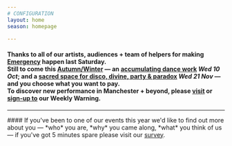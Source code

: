 ```yaml
---
# CONFIGURATION
layout: home
season: homepage

---
```

#### Thanks to all of our artists, audiences + team of helpers for making [Emergency](/current/2018-emergency) happen last Saturday.<br>Still to come this [Autumn/Winter](/current/2018-autumnwinter) — an [accumulating dance work](/current/2018-autumnwinter/instantdissidence) *Wed 10 Oct*; and a [sacred space for disco, divine, party & paradox](/current/2018-autumnwinter/makishi) *Wed 21 Nov* — and you choose what you want to pay.<br>To discover new performance in Manchester + beyond, please <a href="http://wordofwarning.posthaven.com" target="_blank">visit</a> or <a href="http://eepurl.com/i_Odb" target="_blank">sign-up to</a> our Weekly Warning.          
<hr>               
#### If you've been to one of our events this year we'd like to find out more about you — *who* you are, *why* you came along, *what* you think of us — if you've got 5 minutes spare please visit our <a href="http://research.audiencesurveys.org/s.asp?k=152950990710" target="_blank">survey</a>.

